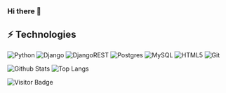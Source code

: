### Hi there 👋

## ⚡ Technologies

![Python](https://img.shields.io/badge/python-3670A0?style=plastic&logo=python&logoColor=ffdd54)
![Django](https://img.shields.io/badge/django-%23092E20.svg?style=plastic&logo=django&logoColor=white)
![DjangoREST](https://img.shields.io/badge/DJANGO-REST-ff1709?style=plastic&logo=django&logoColor=white&color=ff1709&labelColor=gray)
![Postgres](https://img.shields.io/badge/postgres-%23316192.svg?style=plastic&logo=postgresql&logoColor=white)
![MySQL](https://img.shields.io/badge/mysql-%2300f.svg?style=plastic&logo=mysql&logoColor=white)
![HTML5](https://img.shields.io/badge/html5-%23E34F26.svg?style=plastic&logo=html5&logoColor=white)
![Git](https://img.shields.io/badge/git-%23F05033.svg?style=plastic&logo=git&logoColor=white)

![Github Stats](https://github-readme-stats.vercel.app/api?username=ByJIaT&count_private=true&show_icons=true&theme=noctis_minimus&include_all_commits=true)
![Top Langs](https://github-readme-stats.vercel.app/api/top-langs/?username=ByJIaT&hide=TeX&layout=compact&theme=noctis_minimus)

![Visitor Badge](https://visitor-badge.laobi.icu/badge?page_id=ByJIaT.ByJIaT)

<!--
**ByJIaT/ByJIaT** is a ✨ _special_ ✨ repository because its `README.md` (this file) appears on your GitHub profile.

Here are some ideas to get you started:

- 🔭 I’m currently working on ...
- 🌱 I’m currently learning ...
- 👯 I’m looking to collaborate on ...
- 🤔 I’m looking for help with ...
- 💬 Ask me about ...
- 📫 How to reach me: ...
- 😄 Pronouns: ...
- ⚡ Fun fact: ...
-->
